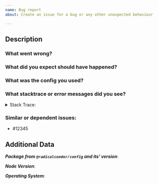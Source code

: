 ```yaml
---
name: Bug report
about: Create an issue for a bug or any other unexpected behaviour

---
```


<!--
1. Please check if an issue already exists so there are no duplicates
2. Check out and follow our Guidelines: https://github.com/radicalcondor/config/blob/main/CONTRIBUTING.md
3. Fill out the whole template so we have a good overview on the issue
4. Do not remove any section of the template. If something is not applicable leave it empty but leave it in the Issue
5. Please follow the template, otherwise we'll have to ask you to update it
-->

## Description

### What went wrong?

### What did you expect should have happened?

### What was the config you used?

### What stacktrace or error messages did you see?

<details>
  <summary>Stack Trace:</summary>

<!--
Paste stack trace here
-->

```sh
$
```

</details>

### Similar or dependent issues:

- #12345

## Additional Data

***Package from `@radicalcondor/config` and its' version***:

***Node Version***:

***Operating System***:
